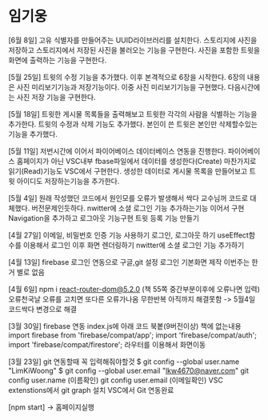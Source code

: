 # 임기웅
[6월 8일]
고유 식별자를 만들어주는 UUID라이브러리를 설치한다.
스토리지에 사진을 저장하고 스토리지에서 저장된 사진을 불러오는 기능을 구현한다.
사진을 포함한 트윗을 화면에 출력하는 기능을 구현한다.

[5월 25일]
트윗의 수정 기능을 추가했다. 이후 본격적으로 6장을 시작한다.
6장의 내용은 사진 미리보기기능과 저장기능이다.
이중 사진 미리보기기능을 구현했다. 다음시간에는 사진 저장 기능을 구현한다.

[5월 18일]
트윗한 게시물 목록들을 출력해보고 트윗한 각각의 사람을 식별하는 기능을 추가한다.
트윗의 수정과 삭제 기능도 추가했다.
본인이 쓴 트윗은 본인만 삭제할수있는 기능을 추가했다.

[5월 11일]
저번시간에 이어서 파이어베이스 데이터베이스 연동을 진행한다.
파이어베이스 홈페이지가 아닌 VSC내부 fbase파일에서 데이터를 생성한다(Create)
마찬가지로 읽기(Read)기능도 VSC에서 구현한다.
생성한 데이터로 게시물 목록을 만들어보고 트윗 아이디도 저장하는기능을 추가한다.


[5월 4일]
원래 작성했던 코드에서 원인모를 오류가 발생해서 싹다 교수님꺼 코드로 대체했다. 버전문제인듯하다.
nwitter에 소셜 로그인 기능 추가하는기능 이어서 구현
Navigation을 추가하고 로그아웃 기능구현
트윗 등록 기능 만들기

[4월 27일]
이메일, 비밀번호 인증 기능 사용하기
로그인, 로그아웃 하기
useEffect함수를 이용해서 로그인 이후 화면 렌더링하기
nwitter에 소셜 로그인 기능 추가하기

[4월 13일]
firebase 로그인 연동으로 구글,git 설정
로그인 기본화면 제작
이번주는 한거 별로 없음

[4월 6일]
npm i react-router-dom@5.2.0 (책 55쪽 중간부분이후에 오류나면 입력)
오류천국날 오류를 고치면 또다른 오류가나옴 무한반복
아직까지 해결못함 -> 5월4일 코드싹다 변경으로 해결

[3월 30일]
firebase 연동
index.js에 아래 코드 북봍(9버전이상) 책에 없는내용
    import firebase from 'firebase/compat/app';
    import 'firebase/compat/auth';
    import 'firebase/compat/firestore';
라우터를 이용해서 화면이동

[3월 23일]
git 연동할때 꼭 입력해줘야할것
    $ git config --global user.name "LimKiWoong"
    $ git config --global user.email "lkw4670@naver.com"
    git config user.name   (이름확인)
    git config user.email  (이메일확인)
VSC extenstions에서 git graph 설치
VSC에서 Git 연동완료

[npm start] -> 홈페이지실행